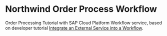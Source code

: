 # Northwind Order Process Workflow
Order Processing Tutorial with SAP Cloud Platform Workflow service, based on developer tutorial [Integrate an External Service into a Workflow](https://developers.sap.com/group.scp-15-workflow.html).
